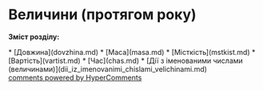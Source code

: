 <div id="hypercomments_widget" class="js-hypercomments-widget invisible"></div>

# Величини (протягом року)
<p><b>Зміст розділу:</b></p>
   * [Довжина](dovzhina.md)
   * [Маса](masa.md)
   * [Місткість](mstkist.md)
   * [Вартість](vartist.md)
   * [Час](chas.md)
   * [Дії з іменованими числами (величинами)](dii_iz_imenovanimi_chislami_velichinami.md)

<div class="js-hypercomments-container">
    <a href="http://hypercomments.com" class="hc-link" title="comments widget">comments powered by HyperComments</a>
</div>